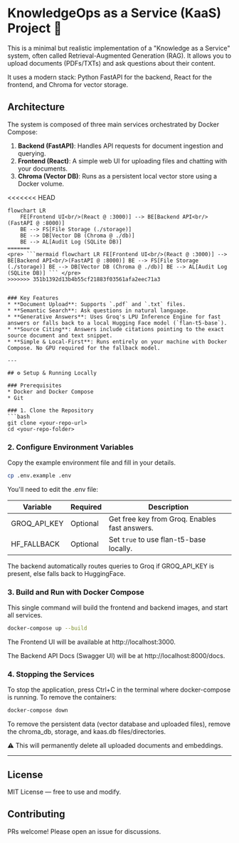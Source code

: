 # KnowledgeOps as a Service (KaaS) Project 🚀

This is a minimal but realistic implementation of a "Knowledge as a Service" system, often called Retrieval-Augmented Generation (RAG). It allows you to upload documents (PDFs/TXTs) and ask questions about their content.

It uses a modern stack: Python FastAPI for the backend, React for the frontend, and Chroma for vector storage.

## Architecture

The system is composed of three main services orchestrated by Docker Compose:

1.  **Backend (FastAPI)**: Handles API requests for document ingestion and querying.
2.  **Frontend (React)**: A simple web UI for uploading files and chatting with your documents.
3.  **Chroma (Vector DB)**: Runs as a persistent local vector store using a Docker volume.
   
<<<<<<< HEAD
```mermaid
flowchart LR
    FE[Frontend UI<br/>(React @ :3000)] --> BE[Backend API<br/>(FastAPI @ :8000)]
    BE --> FS[File Storage (./storage)]
    BE --> DB[Vector DB (Chroma @ ./db)]
    BE --> AL[Audit Log (SQLite DB)]
=======
<pre> ```mermaid flowchart LR FE[Frontend UI<br/>(React @ :3000)] --> BE[Backend API<br/>(FastAPI @ :8000)] BE --> FS[File Storage (./storage)] BE --> DB[Vector DB (Chroma @ ./db)] BE --> AL[Audit Log (SQLite DB)] ``` </pre>
>>>>>>> 351b1392d13b4b55cf21883f03561afa2eec71a3


### Key Features
* **Document Upload**: Supports `.pdf` and `.txt` files.
* **Semantic Search**: Ask questions in natural language.
* **Generative Answers**: Uses Groq's LPU Inference Engine for fast answers or falls back to a local Hugging Face model (`flan-t5-base`).
* **Source Citing**: Answers include citations pointing to the exact source document and text snippet.
* **Simple & Local-First**: Runs entirely on your machine with Docker Compose. No GPU required for the fallback model.

---

## ⚙️ Setup & Running Locally

### Prerequisites
* Docker and Docker Compose
* Git

### 1. Clone the Repository
```bash
git clone <your-repo-url>
cd <your-repo-folder>
```

### 2. Configure Environment Variables
Copy the example environment file and fill in your details.

```bash
cp .env.example .env
```

You'll need to edit the .env file:

| Variable      | Required | Description                                   |
|---------------|----------|-----------------------------------------------|
| GROQ_API_KEY  | Optional | Get free key from Groq. Enables fast answers. |
| HF_FALLBACK   | Optional | Set `true` to use flan-t5-base locally.       |

The backend automatically routes queries to Groq if GROQ_API_KEY is present, else falls back to HuggingFace.

### 3. Build and Run with Docker Compose
This single command will build the frontend and backend images, and start all services.

```bash
docker-compose up --build
```

The Frontend UI will be available at http://localhost:3000.

The Backend API Docs (Swagger UI) will be at http://localhost:8000/docs.

### 4. Stopping the Services
To stop the application, press Ctrl+C in the terminal where docker-compose is running. To remove the containers:

```bash
docker-compose down
```
To remove the persistent data (vector database and uploaded files), remove the chroma_db, storage, and kaas.db files/directories.

⚠️ This will permanently delete all uploaded documents and embeddings.

---------------------------------------------------------------------------------------------

## License
MIT License — free to use and modify.

## Contributing
PRs welcome! Please open an issue for discussions.
